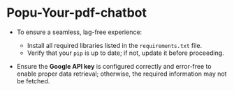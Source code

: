 # Popu-Your-pdf-chatbot
  
- To ensure a seamless, lag-free experience:
  - Install all required libraries listed in the `requirements.txt` file.
  - Verify that your `pip` is up to date; if not, update it before proceeding.
  
- Ensure the **Google API key** is configured correctly and error-free to enable proper data retrieval; otherwise, the required information may not be fetched.


